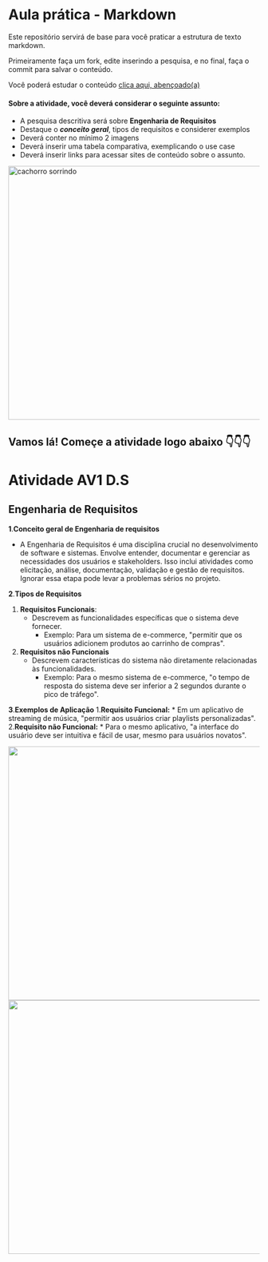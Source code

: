 # Aula prática - Markdown

Este repositório servirá de base para você praticar a estrutura de texto markdown. 

Primeiramente faça um fork, edite inserindo a pesquisa, e no final, faça o commit para salvar o conteúdo.

Você poderá estudar o conteúdo [clica aqui, abençoado(a)](https://docs.pipz.com/central-de-ajuda/learning-center/guia-basico-de-markdown#open)

#### Sobre a atividade, você deverá considerar o seguinte assunto:

- A pesquisa descritiva será sobre **Engenharia de Requisitos**
- Destaque o **_conceito geral_**, tipos de requisitos e considerer exemplos
- Deverá conter no mínimo 2 imagens
- Deverá inserir uma tabela comparativa, exemplicando o use case
- Deverá inserir links para acessar sites de conteúdo sobre o assunto.

<img src="https://www.patasdacasa.com.br/sites/default/files/styles/webp/public/noticias/2022/02/E-possivel-ver-um-cachorro-sorrindo-descubra-e-saiba-como-identificar.jpg.webp?itok=UYmPTLUx" alt="cachorro sorrindo" width="508px">


## Vamos lá! Começe a atividade logo abaixo 👇👇👇

# Atividade AV1 D.S

## **Engenharia de Requisitos**

**1**.**Conceito geral de Engenharia de requisitos**
 * A Engenharia de Requisitos é uma disciplina crucial no desenvolvimento de software e sistemas. Envolve entender, documentar e gerenciar as necessidades dos usuários e stakeholders. Isso inclui atividades como elicitação, análise, documentação, validação e gestão de 
   requisitos. Ignorar essa etapa pode levar a problemas sérios no projeto.

**2**.**Tipos de Requisitos**
  1. **Requisitos Funcionais**:
     * Descrevem as funcionalidades específicas que o sistema deve fornecer.
       * Exemplo: Para um sistema de e-commerce, "permitir que os usuários adicionem produtos ao carrinho de compras".
  2. **Requisitos não Funcionais**
     * Descrevem características do sistema não diretamente relacionadas às funcionalidades.
       * Exemplo: Para o mesmo sistema de e-commerce, "o tempo de resposta do sistema deve ser inferior a 2 segundos durante o pico de tráfego".
        
**3**.**Exemplos de Aplicação**
      1.**Requisito Funcional:**
        * Em um aplicativo de streaming de música, "permitir aos usuários criar playlists personalizadas".
      2.**Requisito não Funcional:**
        * Para o mesmo aplicativo, "a interface do usuário deve ser intuitiva e fácil de usar, mesmo para usuários novatos".

 <img src="https://www.nkey.com.br/wp-content/uploads/2022/06/developing-programming-and-coding-technologies-wor-2022-02-03-01-11-56-utc-2-1030x687.jpg" width="508px"> <img src="https://arquivo.devmedia.com.br/marketing/img/artigo-arquitetura-de-software-desenvolvimento-orientado-para-arquitetura-8033.png" width="508px">

 
